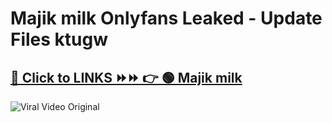 
 # Majik milk Onlyfans Leaked - Update Files ktugw

## <h2><a href="https://clipsfans.com/Majik_milk&ref=git">🔗 Click to LINKS ⏩⏩ 👉 🟢 Majik milk </a></h2>

<a href="https://clipsfans.com/Majik_milk&ref=git" rel="nofollow" data-target="animated-image.originalLink"><img src="https://i.ibb.co.com/xMMVF88/686577567.gif" alt="Viral Video Original" style="max-width: 100%; display: inline-block;" data-target="animated-image.originalImage"></a>

